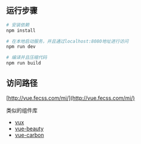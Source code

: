 
## 运行步骤

``` bash
# 安装依赖
npm install

# 在本地启动服务，并且通过localhost:8080地址进行访问
npm run dev

# 编译并且压缩代码
npm run build

```

## 访问路径

[http://vue.fecss.com/mi/](http://vue.fecss.com/mi/)



类似的组件库
- [vux](https://github.com/airyland/vux)
- [vue-beauty](https://github.com/FE-Driver/vue-beauty)
- [vue-carbon](https://github.com/myronliu347/vue-carbon)


